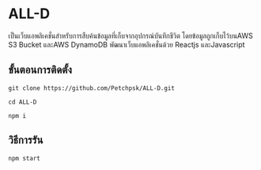 # ALL-D
เป็นเว็บแอพลิเคชั่นสำหรับการสืบค้นข้อมูลที่เก็บจากอุปกรณ์บันทึกชีวิต โดยข้อมูลถูกเก็บไว้บนAWS S3 Bucket และAWS DynamoDB พัฒนาเว็บแอพลิเคชั่นด้วย Reactjs และJavascript

## ขั้นตอนการติดตั้ง

    git clone https://github.com/Petchpsk/ALL-D.git
    
    cd ALL-D
    
    npm i
  
   ## วิธีการรัน
   

    npm start
